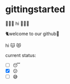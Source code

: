 # gittingstarted

🐴👯💫 hi 👋💖✨

🐈welcome to our github💐

hi
:kissing_cat:
:heart_eyes_cat:

current status: 
- [ ] :sleeping:
- [x] :confused:
- [ ] :sweat_smile:
